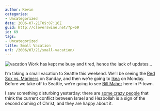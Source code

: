 ```yaml
---
author: Kevin
categories:
- Uncategorized
date: 2006-07-21T09:07:16Z
guid: http://cleverswine.net/?p=69
id: 69
tags:
- Uncategorized
title: Small Vacation
url: /2006/07/21/small-vacation/
---
```


<img id="image70" src="https://i1.wp.com/blog.cleverswine.net/wp-content/uploads/2006/07/image007.gif?resize=25%2C32" alt="vacation" align="left" style="margin-right: 4px; border: 0px; " data-recalc-dims="1" />Work has kept me busy and tired, hence the lack of updates&#8230;
  
I&#8217;m taking a small vacation to Seattle this weekend. We&#8217;ll be seeing the [Red Sox vs. Mariners](http://seattle.mariners.mlb.com/NASApp/mlb/index.jsp?c_id=sea) on Sunday, and then we&#8217;re going to [Ikea](http://www.ikea.com/) on Monday. Before we take off to Seattle, we&#8217;re going to see [Bill Maher](http://www.billmaher.com/) here in P-town.

I saw something disturbing yesterday: there are [some crazy people](http://www.harpers.org/rapture-ready-20060718001.html) that think the current conflict between Israel and Hezbollah is a sign of the second coming of Christ, and they are happy about it.
